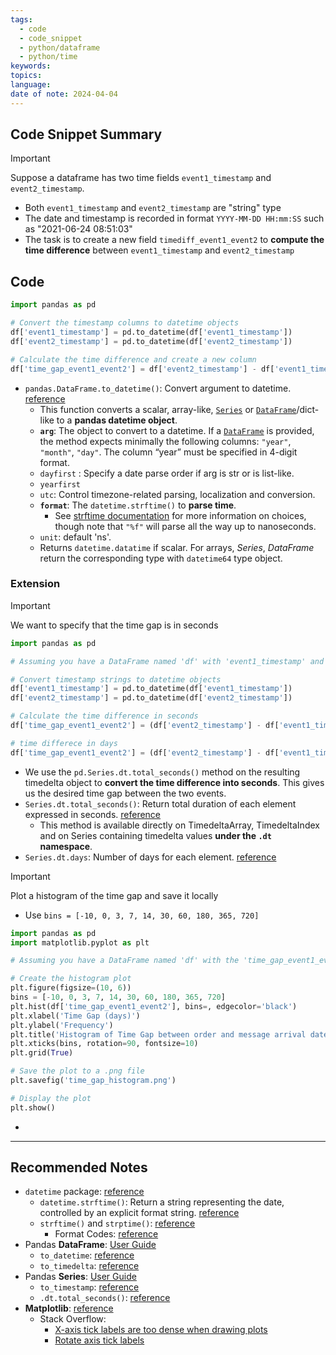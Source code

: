 ```yaml
---
tags:
  - code
  - code_snippet
  - python/dataframe
  - python/time
keywords: 
topics: 
language: 
date of note: 2024-04-04
---
```


## Code Snippet Summary

>[!important]
>Suppose a dataframe has two time fields `event1_timestamp` and `event2_timestamp`. 
>- Both `event1_timestamp` and `event2_timestamp` are "string" type
>- The date and timestamp is recorded in format `YYYY-MM-DD HH:mm:SS` such as "2021-06-24 08:51:03"
>- The task is to create a new field `timediff_event1_event2` to **compute the time difference** between `event1_timestamp` and `event2_timestamp`


## Code

```python
import pandas as pd

# Convert the timestamp columns to datetime objects
df['event1_timestamp'] = pd.to_datetime(df['event1_timestamp'])
df['event2_timestamp'] = pd.to_datetime(df['event2_timestamp'])

# Calculate the time difference and create a new column
df['time_gap_event1_event2'] = df['event2_timestamp'] - df['event1_timestamp']
```

- `pandas.DataFrame.to_datetime()`: Convert argument to datetime. [reference](https://pandas.pydata.org/pandas-docs/stable/reference/api/pandas.to_datetime.html#pandas.to_datetime)
	- This function converts a scalar, array-like, [`Series`](https://pandas.pydata.org/pandas-docs/stable/reference/api/pandas.Series.html#pandas.Series "pandas.Series") or [`DataFrame`](https://pandas.pydata.org/pandas-docs/stable/reference/api/pandas.DataFrame.html#pandas.DataFrame "pandas.DataFrame")/dict-like to a **pandas datetime object**.
	- **`arg`**: The object to convert to a datetime. If a [`DataFrame`](https://pandas.pydata.org/pandas-docs/stable/reference/api/pandas.DataFrame.html#pandas.DataFrame "pandas.DataFrame") is provided, the method expects minimally the following columns: `"year"`, `"month"`, `"day"`. The column “year” must be specified in 4-digit format.
	- `dayfirst` : Specify a date parse order if arg is str or is list-like.
	- `yearfirst`
	- `utc`: Control timezone-related parsing, localization and conversion.
	- **`format`**: The `datetime.strftime()` to **parse time**. 
		- See [strftime documentation](https://docs.python.org/3/library/datetime.html#strftime-and-strptime-behavior) for more information on choices, though note that `"%f"` will parse all the way up to nanoseconds.
	- `unit`: default 'ns'. 
	- Returns `datetime.datatime` if scalar. For arrays, *Series*, *DataFrame* return the corresponding type with `datetime64` type object.

### Extension

>[!important]
>We want to specify that the time gap is in seconds

```python
import pandas as pd

# Assuming you have a DataFrame named 'df' with 'event1_timestamp' and 'event2_timestamp' columns

# Convert timestamp strings to datetime objects
df['event1_timestamp'] = pd.to_datetime(df['event1_timestamp'])
df['event2_timestamp'] = pd.to_datetime(df['event2_timestamp'])

# Calculate the time difference in seconds
df['time_gap_event1_event2'] = (df['event2_timestamp'] - df['event1_timestamp']).dt.total_seconds()

# time differece in days
df['time_gap_event1_event2'] = (df['event2_timestamp'] - df['event1_timestamp']).dt.days
```

- We use the `pd.Series.dt.total_seconds()` method on the resulting timedelta object to **convert the time difference into seconds**. This gives us the desired time gap between the two events.
- `Series.dt.total_seconds()`: Return total duration of each element expressed in seconds.  [reference](https://pandas.pydata.org/pandas-docs/stable/reference/api/pandas.Series.dt.total_seconds.html#pandas.Series.dt.total_seconds)
	- This method is available directly on TimedeltaArray, TimedeltaIndex and on Series containing timedelta values **under the `.dt` namespace**.
- `Series.dt.days`: Number of days for each element. [reference](https://pandas.pydata.org/pandas-docs/stable/reference/api/pandas.Series.dt.days.html#pandas-series-dt-days)

>[!important]
>Plot a histogram of the time gap and save it locally
>- Use `bins = [-10, 0, 3, 7, 14, 30, 60, 180, 365, 720]`

```python
import pandas as pd
import matplotlib.pyplot as plt

# Assuming you have a DataFrame named 'df' with the 'time_gap_event1_event2' field

# Create the histogram plot
plt.figure(figsize=(10, 6))
bins = [-10, 0, 3, 7, 14, 30, 60, 180, 365, 720]
plt.hist(df['time_gap_event1_event2'], bins=, edgecolor='black')
plt.xlabel('Time Gap (days)')
plt.ylabel('Frequency')
plt.title('Histogram of Time Gap between order and message arrival date (days)')
plt.xticks(bins, rotation=90, fontsize=10)
plt.grid(True)

# Save the plot to a .png file
plt.savefig('time_gap_histogram.png')

# Display the plot
plt.show()
```

- 



-----------
##  Recommended Notes

- `datetime` package: [reference](https://docs.python.org/3/library/datetime.html)
	- `datetime.strftime()`: Return a string representing the date, controlled by an explicit format string. [reference](https://docs.python.org/3/library/datetime.html#datetime.date.strftime)
	- `strftime()` and `strptime()`: [reference](https://docs.python.org/3/library/datetime.html#strftime-and-strptime-behavior)
		- Format Codes: [reference](https://docs.python.org/3/library/datetime.html#strftime-and-strptime-format-codes) 
- Pandas **DataFrame**: [User Guide](https://pandas.pydata.org/docs/user_guide/dsintro.html#basics-dataframe)
	- `to_datetime`: [reference](https://pandas.pydata.org/pandas-docs/stable/reference/api/pandas.to_datetime.html#pandas.to_datetime)
	- `to_timedelta`: [reference](https://pandas.pydata.org/pandas-docs/stable/reference/api/pandas.to_timedelta.html#pandas.to_timedelta)
- Pandas **Series**: [User Guide](https://pandas.pydata.org/pandas-docs/stable/reference/series.html)
	- `to_timestamp`: [reference](https://pandas.pydata.org/pandas-docs/stable/reference/api/pandas.Series.to_timestamp.html#pandas.Series.to_timestamp)
	- `.dt.total_seconds()`: [reference](https://pandas.pydata.org/pandas-docs/stable/reference/api/pandas.Series.dt.total_seconds.html#pandas.Series.dt.total_seconds)
- **Matplotlib**: [reference](https://matplotlib.org/stable/api/index)
	- Stack Overflow: 
		- [X-axis tick labels are too dense when drawing plots](https://stackoverflow.com/questions/54783160/x-axis-tick-labels-are-too-dense-when-drawing-plots)
		- [Rotate axis tick labels](https://stackoverflow.com/questions/10998621/rotate-axis-tick-labels)